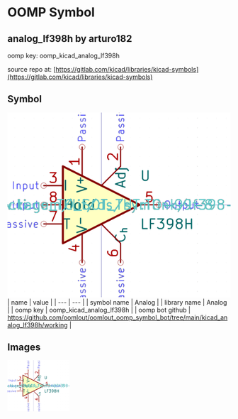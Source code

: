 # OOMP Symbol  
## analog_lf398h  by arturo182  
  
oomp key: oomp_kicad_analog_lf398h  
  
source repo at: [https://gitlab.com/kicad/libraries/kicad-symbols](https://gitlab.com/kicad/libraries/kicad-symbols)  
## Symbol  
  
[![working.png](working_600.png)](working.png)  
| name | value | 
| --- | --- | 
| symbol name | Analog | 
| library name | Analog | 
| oomp key | oomp_kicad_analog_lf398h | 
| oomp bot github | https://github.com/oomlout/oomlout_oomp_symbol_bot/tree/main/kicad_analog_lf398h/working | 
## Images  
  
[![working.png](working_140.png)](working.png)  
